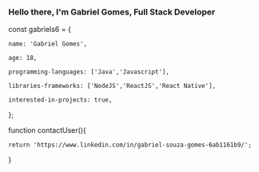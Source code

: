### Hello there, I'm Gabriel Gomes, Full Stack Developer

const gabriels6 = {

    name: 'Gabriel Gomes',
  
    age: 18,
  
    programming-languages: ['Java','Javascript'],
  
    libraries-frameworks: ['NodeJS','ReactJS','React Native'],
  
    interested-in-projects: true,
  
};

function contactUser(){

    return 'https://www.linkedin.com/in/gabriel-souza-gomes-6ab1161b9/';
  
}

<!--
**gabriels6/gabriels6** is a ✨ _special_ ✨ repository because its `README.md` (this file) appears on your GitHub profile.

Here are some ideas to get you started:

- 🔭 I’m currently working on ...
- 🌱 I’m currently learning ...
- 👯 I’m looking to collaborate on ...
- 🤔 I’m looking for help with ...
- 💬 Ask me about ...
- 📫 How to reach me: ...
- 😄 Pronouns: ...
- ⚡ Fun fact: ...
-->
